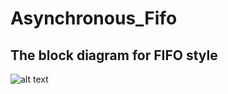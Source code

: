 # Asynchronous_Fifo


## The block diagram for FIFO style

![alt text]([http://url/to/img.png](https://github.com/Randomguywithamoustache/Asynchronous_Fifo/blob/main/async_fifo.png)https://github.com/Randomguywithamoustache/Asynchronous_Fifo/blob/main/async_fifo.png)
